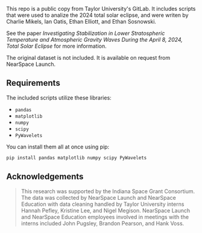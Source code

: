 This repo is a public copy from Taylor University's GitLab. It includes scripts that were used to analize the 2024 total solar eclipse, and were writen by Charlie Mikels, Ian Oatis, Ethan Elliott, and Ethan Sosnowski.

See the paper _Investigating Stabilization in Lower Stratospheric Temperature and Atmospheric Gravity Waves During the April 8, 2024, Total Solar Eclipse_ for more information.

The original dataset is not included. It is available on request from NearSpace Launch.

## Requirements

The included scripts utilize these libraries:

- `pandas`
- `matplotlib`
- `numpy`
- `scipy`
- `PyWavelets`

You can install them all at once using pip:

```sh
pip install pandas matplotlib numpy scipy PyWavelets
```

## Acknowledgements

> This research was supported by the Indiana Space Grant Consortium. The data was collected by NearSpace Launch
> and NearSpace Education with data cleaning handled by Taylor University interns Hannah Pefley, Kristine Lee, and
> Nigel Megison. NearSpace Launch and NearSpace Education employees involved in meetings with the interns included
> John Pugsley, Brandon Pearson, and Hank Voss.
